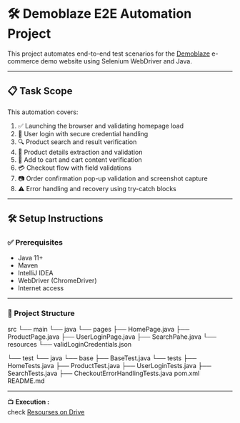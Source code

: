 # 🛠 Demoblaze E2E Automation Project

This project automates end-to-end test scenarios for the [Demoblaze](https://www.demoblaze.com) e-commerce demo website using Selenium WebDriver and Java.

---

## 📋 Task Scope

This automation covers:

1. ✅ Launching the browser and validating homepage load
2. 🔐 User login with secure credential handling
3. 🔍 Product search and result verification
4. 📄 Product details extraction and validation
5. 🛒 Add to cart and cart content verification
6. 💳 Checkout flow with field validations
7. 📷 Order confirmation pop-up validation and screenshot capture
8. ⚠️ Error handling and recovery using try-catch blocks

---

## 🛠 Setup Instructions

### ✅ Prerequisites

- Java 11+
- Maven
- IntelliJ IDEA
- WebDriver (ChromeDriver)
- Internet access

----
### 📂 Project Structure 
src
 └── main
     └── java
         └── pages
             ├── HomePage.java
             ├── ProductPage.java
             ├── UserLoginPage.java
             ├── SearchPahe.java
    └── resources
       └── validLoginCredentials.json

└── test
         └── java
            └── base 
                 ├── BaseTest.java
            └── tests
               ├── HomeTests.java
               ├── ProductTest.java
               ├── UserLoginTests.java
               ├── SearchTests.java
               ├── CheckoutErrorHandlingTests.java
 pom.xml
 README.md


----
📺 **Execution :**  
check [Resourses on Drive](https://drive.google.com/drive/folders/1pMfFCsCeK6WrqiPR8o2hAdUxxIOd-DTF?usp=sharing)

